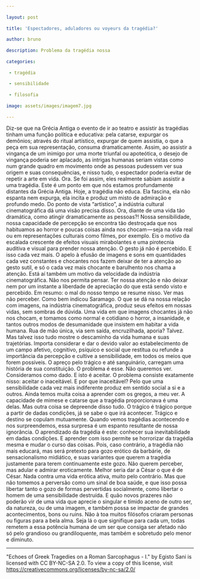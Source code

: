 ```yaml
---
 
layout: post
 
title: 'Espectadores, aduladores ou voyeurs da tragédia?'
 
author: bruno
 
description: Problema da tragédia nossa
 
categories:
 
 - tragédia
 
 - sensibilidade
 
 - filosofia
 
image: assets/images/imagem7.jpg
 
---
```

Diz-se que na Grécia Antiga o evento de ir ao teatro e assistir às tragédias tinham uma função política e educativa: pela catarse, expurgar os demônios; através do ritual artístico, expurgar de quem assistia, o que a peça em sua representação, consuma dramaticamente. Assim, ao assistir a vingança de um inimigo por uma morte triunfal ou apoteótica, o desejo de vingança poderia ser aplacado, as intrigas humanas seriam vistas como num grande quadro em movimento onde as pessoas pudessem ver sua origem e suas consequências, e nisso tudo, o espectador poderia evitar de repetir a arte em vida. Ora. Se foi assim, eles realmente sabiam assistir a uma tragédia.
Este é um ponto em que nós estamos profundamente distantes da Grécia Antiga. Hoje, a tragédia não educa. Ela fascina, ela não espanta nem expurga, ela incita e produz um misto de admiração e profundo medo.
Do ponto de vista “artístico”, a indústria cultural cinematográfica dá uma visão precisa disso. Ora, diante de uma vida tão dramática, como atingir dramaticamente as pessoas?! Nossa sensibilidade, nossa capacidade de percepção se encontra tão destroçada que nos habituamos ao horror e poucas coisas ainda nos chocam — seja na vida real ou em representações culturais como filmes, por exemplo. Eis o motivo da escalada crescente de efeitos visuais mirabolantes e uma pirotecnia auditiva e visual para prender nossa atenção. O gesto já não é percebido. E isso cada vez mais. O apelo à efusão de imagens e sons em quantidades cada vez constantes e chocantes nos fazem deixar de ter a atenção ao gesto sutil, e só o cada vez mais chocante e barulhento nos chama a atenção. Está aí também um motivo da velocidade da indústria cinematográfica. Não nos permita pensar. Ter nossa atenção e não deixar nem por um instante a liberdade de apreciação do que está sendo visto e percebido. Em resumo: o mal do nosso tempo se resume nisso. Ver mas não perceber. Como bem indicou Saramago.
O que se dá na nossa relação com imagens, na indústria cinematográfica, produz seus efeitos em nossas vidas, sem sombras de dúvida. Uma vida em que imagens chocantes já não nos chocam, e tomamos como normal e cotidiano o horror, a insanidade, e tantos outros modos de desumanidade que insistem em habitar a vida humana.
Rua de mão única, via sem saída, encruzilhada, aporia? Talvez. Mas talvez isso tudo mostre o descaminho da vida humana e suas trajetórias.
Importa considerar e dar o devido valor ao estabelecimento de um campo afetivo, cognitivo, psíquico e social que restitua ou refunde a importância da percepção e cultive a sensibilidade, em todos os meios que forem possíveis. O apreço pelo trágico e até sanguinário, carregam uma história de sua constituição. O problema é esse. Não queremos ver. Consideramos como dado. E isto é aceitar. O problema consiste exatamente nisso: aceitar o inaceitável. E por que inaceitável? Pelo que uma sensibilidade cada vez mais indiferente produz em sentido social a si e a outros.
Ainda temos muita coisa a aprender com os gregos, a meu ver. A capacidade de mimese e catarse que a tragédia proporcionava é uma delas. Mas outra coisa se depreende disso tudo. O trágico é trágico porque a partir de dadas condições, já se sabe o que irá acontecer. Trágico e destino se copulam mutuamente. Quando vemos tragédias acontecendo e nos surpreendemos, essa surpresa é um espanto resultante de nossa ignorância. O aprendizado da tragédia é este: conhecer sua inevitabilidade em dadas condições. E aprender com isso permite se horrorizar da tragédia mesma e mudar o curso das coisas. Pois, caso contrário, a tragédia não mais educará, mas será pretexto para gozo erótico da barbárie, de sensacionalismo midiático, e suas variantes que querem a tragédia justamente para terem continuamente este gozo. Não querem perceber, mas adular e admirar eroticamente. Melhor seria dar a César o que é de César. Nada contra uma vida erótica ativa, muito pelo contrário. Mas que não tomemos a perversão como um sinal de boa saúde, e que isso possa libertar tanto o gozo de formas pervertidas socialmente, como libertar o homem de uma sensibilidade destruída. E quão novos prazeres não poderão vir de uma vida que aprecie o singular e tímido aceno de outro ser, da natureza, ou de uma imagem, e também possa se impactar de grandes acontecimentos, bons ou ruins.
Não à toa muitos filósofos criaram personas ou figuras para a bela alma. Seja lá o que signifique para cada um, todas remetem a essa potência humana de um ser que consiga ser afetado não só pelo grandioso ou grandiloquente, mas também e sobretudo pelo menor e diminuto.

---

"Echoes of Greek Tragedies on a Roman Sarcophagus - I." by Egisto Sani is licensed with CC BY-NC-SA 2.0. To view a copy of this license, visit https://creativecommons.org/licenses/by-nc-sa/2.0/

